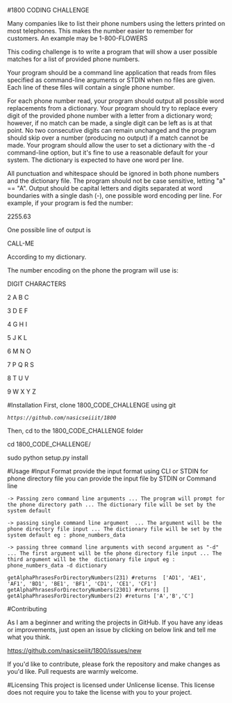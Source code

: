 #1800 CODING CHALLENGE

Many companies like to list their phone numbers using the letters printed on most
telephones. This makes the number easier to remember for customers. An example may
be 1-800-FLOWERS

This coding challenge is to write a program that will show a user possible matches for a list
of provided phone numbers.

Your program should be a command line application that reads from files specified as
command-line arguments or STDIN when no files are given. Each line of these files will
contain a single phone number.

For each phone number read, your program should output all possible word replacements
from a dictionary. Your program should try to replace every digit of the provided phone
number with a letter from a dictionary word; however, if no match can be made, a single
digit can be left as is at that point. No two consecutive digits can remain unchanged and
the program should skip over a number (producing no output) if a match cannot be made.
Your program should allow the user to set a dictionary with the -d command-line option,
but it's fine to use a reasonable default for your system. The dictionary is expected to have
one word per line.

All punctuation and whitespace should be ignored in both phone numbers and the
dictionary file. The program should not be case sensitive, letting "a" == "A". Output should
be capital letters and digits separated at word boundaries with a single dash (-), one
possible word encoding per line. For example, if your program is fed the number:

2255.63

One possible line of output is

CALL-ME

According to my dictionary.

The number encoding on the phone the program will use is:

DIGIT CHARACTERS

2 A B C

3 D E F

4 G H I

5 J K L

6 M N O

7 P Q R S

8 T U V

9 W X Y Z


#Installation
First, clone 1800_CODE_CHALLENGE using git

_`https://github.com/nasicseiiit/1800`_

Then, cd to the 1800_CODE_CHALLENGE folder 

 cd 1800_CODE_CHALLENGE/
 
 sudo python setup.py install

#Usage
#Input Format
provide the input format using CLI or STDIN
for phone directory file you can provide the input file by STDIN or Command line

`-> Passing zero command line arguments
    ... The program will prompt for the phone directory path
    ... The dictionary file will be set by the system default`
     
`-> passing single command line argument 
    ... The argument will be the phone directory file input
    ... The dictionary file will be set by the system default
    eg : phone_numbers_data`
    
`-> passing three command line arguments with second argument as "-d"
    ... The first argument will be the phone directory file input
    ... The third argument will be the  dictionary file input
    eg : phone_numbers_data -d dictionary`

`getAlphaPhrasesForDirectoryNumbers(231) #returns  ['AD1', 'AE1', 'AF1', 'BD1', 'BE1', 'BF1', 'CD1', 'CE1', 'CF1']` 
`getAlphaPhrasesForDirectoryNumbers(2301) #returns []` 
`getAlphaPhrasesForDirectoryNumbers(2) #returns ['A','B','C']` 

#Contributing

As I am a beginner and writing the projects in GitHub. 
If you have any ideas or improvements, just open an issue by clicking on below link and tell me what you think.

https://github.com/nasicseiiit/1800/issues/new

If you'd like to contribute, please fork the repository and make changes as you'd like. Pull requests are warmly welcome.

#Licensing
This project is licensed under Unlicense license. This license does not require you to take the license with you to your project. 
